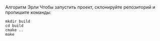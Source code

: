 Алгоритм Эрли
Чтобы запустить проект, склонируйте репозиторий и пропишите команды:

```shell
mkdir build
cd build
cmake ..
make
```
